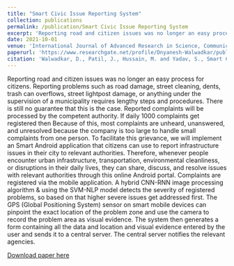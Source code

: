 ```yaml
---
title: "Smart Civic Issue Reporting System"
collection: publications
permalink: /publication/Smart Civic Issue Reporting System
excerpt: 'Reporting road and citizen issues was no longer an easy process for citizens. Reporting problems such as road damage, street cleaning, dents, trash can overflows, street lightpost damage, or anything under the supervision of a municipality requires lengthy steps and procedures. There is still no guarantee that this is the case. Reported complaints will be processed by the competent authority. If daily 1000 complaints get registered then Because of this, most complaints are unheard, unanswered, and unresolved because the company is too large to handle small complaints from one person. To facilitate this grievance, we will implement an Smart Android application that citizens can use to report infrastructure issues in their city to relevant authorities. Therefore, whenever people encounter urban infrastructure, transportation, environmental cleanliness, or disruptions in their daily lives, they can share, discuss, and resolve issues with relevant authorities through this online Android portal. Complaints are registered via the mobile application. A hybrid CNN-RNN image processing algorithm & using the SVM-NLP model detects the severity of registered problems, so based on that higher severe issues get addressed first. The GPS (Global Positioning System) sensor on smart mobile devices can pinpoint the exact location of the problem zone and use the camera to record the problem area as visual evidence. The system then generates a form containing all the data and location and visual evidence entered by the user and sends it to a central server. The central server notifies the relevant agencies.'
date: 2021-10-01
venue: 'International Journal of Advanced Research in Science, Communication and Technology (IJARSCT)'
paperurl: 'https://www.researchgate.net/profile/Dnyanesh-Walwadkar/publication/359118551_Smart_Civic_Issue_Reporting_System/links/6228ed13a39db062db8d7b1b/Smart-Civic-Issue-Reporting-System.pdf'
citation: 'Walwadkar, D., Patil, J., Hussain, M. and Yadav, S., Smart Civic Issue Reporting System. <i>International Journal of Advanced Research in Science, Communication and Technology (IJARSCT)</i>. 1(3).'
---
```

Reporting road and citizen issues was no longer an easy process for citizens. Reporting problems such as road damage, street cleaning, dents, trash can overflows, street lightpost damage, or anything under the supervision of a municipality requires lengthy steps and procedures. There is still no guarantee that this is the case. Reported complaints will be processed by the competent authority. If daily 1000 complaints get registered then Because of this, most complaints are unheard, unanswered, and unresolved because the company is too large to handle small complaints from one person. To facilitate this grievance, we will implement an Smart Android application that citizens can use to report infrastructure issues in their city to relevant authorities. Therefore, whenever people encounter urban infrastructure, transportation, environmental cleanliness, or disruptions in their daily lives, they can share, discuss, and resolve issues with relevant authorities through this online Android portal. Complaints are registered via the mobile application. A hybrid CNN-RNN image processing algorithm & using the SVM-NLP model detects the severity of registered problems, so based on that higher severe issues get addressed first. The GPS (Global Positioning System) sensor on smart mobile devices can pinpoint the exact location of the problem zone and use the camera to record the problem area as visual evidence. The system then generates a form containing all the data and location and visual evidence entered by the user and sends it to a central server. The central server notifies the relevant agencies.

[Download paper here](https://www.researchgate.net/profile/Dnyanesh-Walwadkar/publication/359118551_Smart_Civic_Issue_Reporting_System/links/6228ed13a39db062db8d7b1b/Smart-Civic-Issue-Reporting-System.pdf)
